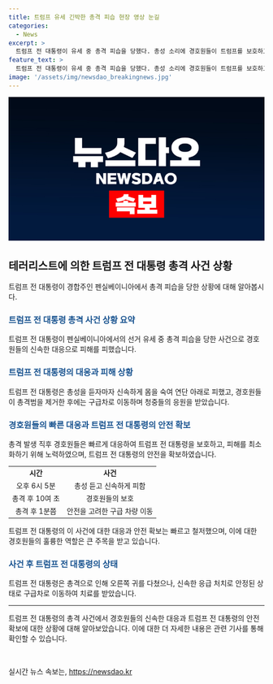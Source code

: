 ```yaml
---
title: 트럼프 유세 긴박한 총격 피습 현장 영상 눈길
categories:
  - News
excerpt: >
  트럼프 전 대통령이 유세 중 총격 피습을 당했다. 총성 소리에 경호원들이 트럼프를 보호하고 총격범이 제거되었다. 트럼프는 경호원들의 도움으로 구급차로 이동했고, 오른쪽 귀에서 피가 흘러났지만 주먹 제스처로 응원을 이끌었다. (150자)
feature_text: >
  트럼프 전 대통령이 유세 중 총격 피습을 당했다. 총성 소리에 경호원들이 트럼프를 보호하고 총격범이 제거되었다. 트럼프는 경호원들의 도움으로 구급차로 이동했고, 오른쪽 귀에서 피가 흘러났지만 주먹 제스처로 응원을 이끌었다. (150자)
image: '/assets/img/newsdao_breakingnews.jpg'
---
```


<p><img src="/assets/img/newsdao_breakingnews.jpg" alt="koreaapp 속보" /></p>

<h2 data-ke-size="size26">테러리스트에 의한 트럼프 전 대통령 총격 사건 상황</h2>

<p data-ke-size="size16">트럼프 전 대통령이 경합주인 펜실베이니아에서 총격 피습을 당한 상황에 대해 알아봅시다.</p>

<h3><b><span style="color: #1a5490;">트럼프 전 대통령 총격 사건 상황 요약</span></b></h3>

<p data-ke-size="size16">트럼프 전 대통령이 펜실베이니아에서의 선거 유세 중 총격 피습을 당한 사건으로 경호원들의 신속한 대응으로 피해를 피했습니다.</p>

<h3><b><span style="color: #1a5490;">트럼프 전 대통령의 대응과 피해 상황</span></b></h3>

<p data-ke-size="size16">트럼프 전 대통령은 총성을 듣자마자 신속하게 몸을 숙여 연단 아래로 피했고, 경호원들이 총격범을 제거한 후에는 구급차로 이동하며 청중들의 응원을 받았습니다.</p>

<h3><b><span style="color: #1a5490;">경호원들의 빠른 대응과 트럼프 전 대통령의 안전 확보</span></b></h3>

<p data-ke-size="size16">총격 발생 직후 경호원들은 빠르게 대응하여 트럼프 전 대통령을 보호하고, 피해를 최소화하기 위해 노력하였으며, 트럼프 전 대통령의 안전을 확보하였습니다.</p>

<table>
  <tr>
    <td style="text-align: center; height: 17px;"><b>시간</b></td>
    <td style="text-align: center; height: 17px;"><b>사건</b></td>
  </tr>
  <tr>
    <td style="text-align: center; height: 17px;">오후 6시 5분</td>
    <td style="text-align: center; height: 17px;">총성 듣고 신속하게 피함</td>
  </tr>
  <tr>
    <td style="text-align: center; height: 17px;">총격 후 10여 초</td>
    <td style="text-align: center; height: 17px;">경호원들의 보호</td>
  </tr>
  <tr>
    <td style="text-align: center; height: 17px;">총격 후 1분쯤</td>
    <td style="text-align: center; height: 17px;">안전을 고려한 구급 차량 이동</td>
  </tr>
</table>

<p data-ke-size="size16">트럼프 전 대통령의 이 사건에 대한 대응과 안전 확보는 빠르고 철저했으며, 이에 대한 경호원들의 훌륭한 역할은 큰 주목을 받고 있습니다.</p>

<h3><b><span style="color: #1a5490;">사건 후 트럼프 전 대통령의 상태</span></b></h3>

<p data-ke-size="size16">트럼프 전 대통령은 총격으로 인해 오른쪽 귀를 다쳤으나, 신속한 응급 처치로 안정된 상태로 구급차로 이동하여 치료를 받았습니다.</p>

<hr>

<p data-ke-size="size16">트럼프 전 대통령의 총격 사건에서 경호원들의 신속한 대응과 트럼프 전 대통령의 안전 확보에 대한 상황에 대해 알아보았습니다. 이에 대한 더 자세한 내용은 관련 기사를 통해 확인할 수 있습니다.</p>

<p data-ke-size="size16">&nbsp;</p>
실시간 뉴스 속보는, <a href="https://newsdao.kr" rel="dofollow">https://newsdao.kr</a>


